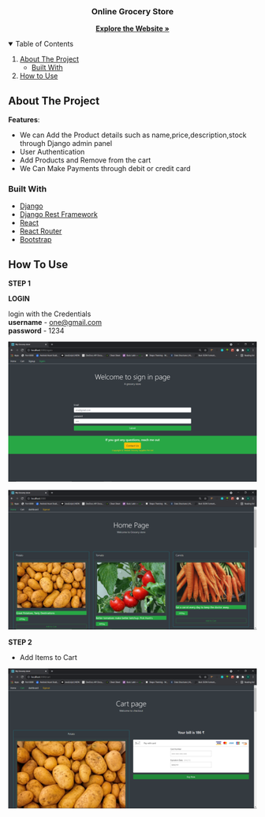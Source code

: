 <!-- PROJECT LOGO -->
<br />
<p align="center">
  <h3 align="center">Online Grocery Store</h3>
  <p align="center">
    <a href="#"><strong>Explore the Website »</strong></a>
  </p>
</p>

<!-- TABLE OF CONTENTS -->
<details open="open">
  <summary>Table of Contents</summary>
  <ol>
    <li>
      <a href="#about-the-project">About The Project</a>
      <ul>
        <li><a href="#built-with">Built With</a></li>
      </ul>
    </li>
    <li><a href="#usage">How to Use</a></li>
  </ol>
</details>

<!-- ABOUT THE PROJECT -->

## About The Project

**Features**:

- We can Add the Product details such as name,price,description,stock through Django admin panel
- User Authentication
- Add Products and Remove from the cart
- We Can Make Payments through debit or credit card

### Built With

- [Django](https://www.djangoproject.com)
- [Django Rest Framework](https://www.django-rest-framework.org/)
- [React](https://reactjs.org/)
- [React Router](https://reactrouter.com/)
- [Bootstrap](https://getbootstrap.com)

<!-- USAGE EXAMPLES -->

## How To Use

**STEP 1**

**LOGIN**

login with the Credentials <br>
**username** - one@gmail.com<br>
**password** - 1234

![Login Page](https://github.com/VedantS20/GroceryStoreFrontEnd/blob/main/login.png "Login Page")

![Map](https://github.com/VedantS20/GroceryStoreFrontEnd/blob/main/homepage.png "Home Page")

**STEP 2**

- Add Items to Cart

![Chart](https://github.com/VedantS20/GroceryStoreFrontEnd/blob/main/cart.png "Charts")
